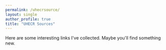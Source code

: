 ```yaml
---
permalink: /uhecrsource/
layout: single
author_profile: true
title: "UHECR Sources"
---
```


Here are some interesting links I've collected. Maybe you'll find something new.